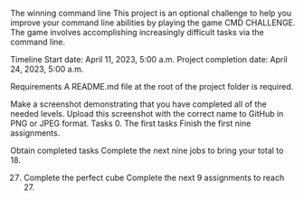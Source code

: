 The winning command line This project is an optional challenge to help you improve your command line abilities by playing the game CMD CHALLENGE. The game involves accomplishing increasingly difficult tasks via the command line.

Timeline Start date: April 11, 2023, 5:00 a.m. Project completion date: April 24, 2023, 5:00 a.m.


Requirements A README.md file at the root of the project folder is required.

Make a screenshot demonstrating that you have completed all of the needed levels. Upload this screenshot with the correct name to GitHub in PNG or JPEG format. Tasks 0. The first tasks Finish the first nine assignments.

Obtain completed tasks Complete the next nine jobs to bring your total to 18.

27. Complete the perfect cube Complete the next 9 assignments to reach 27.
